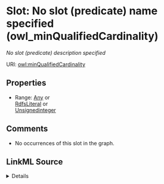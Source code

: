 

# Slot: No slot (predicate) name specified (owl_minQualifiedCardinality)


_No slot (predicate) description specified_







URI: [owl:minQualifiedCardinality](http://www.w3.org/2002/07/owl#minQualifiedCardinality)



<!-- no inheritance hierarchy -->








## Properties

* Range: [Any](../classes/Any.md)&nbsp;or&nbsp;<br />[RdfsLiteral](../classes/RdfsLiteral.md)&nbsp;or&nbsp;<br />[Unsignedinteger](../types/Unsignedinteger.md)





## Comments

* No occurrences of this slot in the graph.



## LinkML Source

<details>

```yaml
name: owl_minQualifiedCardinality
description: No slot (predicate) description specified
title: No slot (predicate) name specified
comments:
- No occurrences of this slot in the graph.
from_schema: fio-kg
rank: 1000
slot_uri: owl:minQualifiedCardinality
alias: owl_minQualifiedCardinality
union_of:
- '{''domain'': ''owl_Restriction''}'
- '{''domain'': ''owl_Class''}'
- '{''domain'': ''rdfs_Class''}'
range: Any
any_of:
- range: rdfs_Literal
- range: unsignedinteger

```
</details>